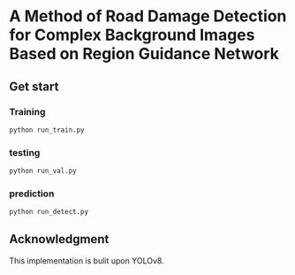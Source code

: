 A Method of Road Damage Detection for Complex Background Images Based on Region Guidance Network
=

## Get start

### Training
```Python
python run_train.py
```

### testing
```Python
python run_val.py
```

### prediction
```Python
python run_detect.py
```

## Acknowledgment
This implementation is bulit upon YOLOv8.
